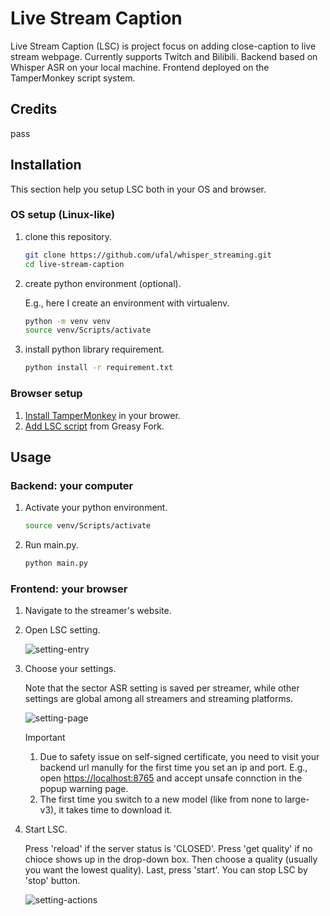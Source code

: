 # Live Stream Caption

Live Stream Caption (LSC) is project focus on adding close-caption to live stream webpage. Currently supports Twitch and Bilibili. Backend based on Whisper ASR on your local machine. Frontend deployed on the TamperMonkey script system.

## Credits

<!-- credits -->
pass

## Installation

This section help you setup LSC both in your OS and browser.

### OS setup (Linux-like)

1. clone this repository.

   ```bash
   git clone https://github.com/ufal/whisper_streaming.git
   cd live-stream-caption
   ```

2. create python environment (optional).

   E.g., here I create an environment with virtualenv.

   ```bash
   python -m venv venv
   source venv/Scripts/activate
   ```

3. install python library requirement.

   ```bash
   python install -r requirement.txt
   ```

### Browser setup

1. [Install TamperMonkey](https://www.tampermonkey.net/) in your brower.
2. [Add LSC script](https://greasyfork.org/zh-CN/scripts/458578-b%E7%9B%B4%E6%92%AD%E5%BF%AB%E6%8D%B7%E5%BC%B9%E5%B9%95) from Greasy Fork.

## Usage

### Backend: your computer

1. Activate your python environment.

    ```bash
    source venv/Scripts/activate
    ```

2. Run main.py.

    ```bash
    python main.py
    ```

### Frontend: your browser

1. Navigate to the streamer's website.
2. Open LSC setting.

    ![setting-entry](http://url/to/img.png)
3. Choose your settings.

    Note that the sector ASR setting is saved per streamer, while other settings are global among all streamers and streaming platforms.

    ![setting-page](http://url/to/img.png)

    > [!IMPORTANT]
    > 1. Due to safety issue on self-signed certificate, you need to visit your backend url manully for the first time you set an ip and port. E.g., open <https://localhost:8765> and accept unsafe connction in the popup warning page.
    > 2. The first time you switch to a new model (like from none to large-v3), it takes time to download it.
4. Start LSC.

    Press 'reload' if the server status is 'CLOSED'. Press 'get quality' if no chioce shows up in the drop-down box. Then choose a quality (usually you want the lowest quality). Last, press 'start'. You can stop LSC by 'stop' button.

    ![setting-actions](http://url/to/img.png)
